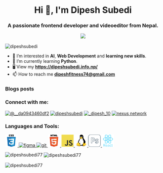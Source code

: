 <h1 align="center">Hi 👋, I'm Dipesh Subedi</h1>
<h3 align="center">A passionate frontend developer and videoeditor from Nepal.</h3>

<p align="center">
  <a href="https://github.com/dipeshsubedi77"><img src="https://readme-typing-svg.herokuapp.com/?size=21&center=true&vCenter=true&width=760&height=45&lines=A+Computer+Science+Student+Videoeditor+contentcreator"></a>
</p>

<p align="left"> <img src="https://www.google.com/url?sa=i&url=https%3A%2F%2Fstock.adobe.com%2Fsearch%3Fk%3Dprogrammer%2Bcartoon&psig=AOvVaw2AFCptnHeO6bmG5P_iBXZt&ust=1724400659691000&source=images&cd=vfe&opi=89978449&ved=0CBQQjRxqFwoTCJCDvZmTiIgDFQAAAAAdAAAAABAE?username=dipeshsubedi77&label=Profile%20views&color=0e75b6&style=flat" alt="dipeshsubedi" /> </p>

- 👀 I’m interested in **AI**, **Web Development** and **learning new skills**.
- 🌱 I’m currently learning **Python**.
- 🖥️ View my **https://dipeshsubedi.info.np/**
- 📫 How to reach me **dipeshfitness74@gmail.com**

### Blogs posts
<!-- BLOG-POST-LIST:START -->
<!-- BLOG-POST-LIST:END -->

<h3 align="left">Connect with me:</h3>
<p align="left">
<a href="https://dev.to/@__da0943460df2" target="blank"><img align="center" src="https://raw.githubusercontent.com/rahuldkjain/github-profile-readme-generator/master/src/images/icons/Social/devto.svg" alt="@__da0943460df2" height="30" width="40" /></a>
<a href="https://linkedin.com/in/dipeshsubedi" target="blank"><img align="center" src="https://raw.githubusercontent.com/rahuldkjain/github-profile-readme-generator/master/src/images/icons/Social/linked-in-alt.svg" alt="dipeshsubedi" height="30" width="40" /></a>
<a href="https://instagram.com/_dipesh_10" target="blank"><img align="center" src="https://raw.githubusercontent.com/rahuldkjain/github-profile-readme-generator/master/src/images/icons/Social/instagram.svg" alt="_dipesh_10" height="30" width="40" /></a>
<a href="https://www.youtube.com/c/nexus network" target="blank"><img align="center" src="https://raw.githubusercontent.com/rahuldkjain/github-profile-readme-generator/master/src/images/icons/Social/youtube.svg" alt="nexus network" height="30" width="40" /></a>
</p>

<h3 align="left">Languages and Tools:</h3>
<p align="left"> <a href="https://www.w3schools.com/css/" target="_blank" rel="noreferrer"> <img src="https://raw.githubusercontent.com/devicons/devicon/master/icons/css3/css3-original-wordmark.svg" alt="css3" width="40" height="40"/> </a> <a href="https://www.figma.com/" target="_blank" rel="noreferrer"> <img src="https://www.vectorlogo.zone/logos/figma/figma-icon.svg" alt="figma" width="40" height="40"/> </a> <a href="https://git-scm.com/" target="_blank" rel="noreferrer"> <img src="https://www.vectorlogo.zone/logos/git-scm/git-scm-icon.svg" alt="git" width="40" height="40"/> </a> <a href="https://www.w3.org/html/" target="_blank" rel="noreferrer"> <img src="https://raw.githubusercontent.com/devicons/devicon/master/icons/html5/html5-original-wordmark.svg" alt="html5" width="40" height="40"/> </a> <a href="https://developer.mozilla.org/en-US/docs/Web/JavaScript" target="_blank" rel="noreferrer"> <img src="https://raw.githubusercontent.com/devicons/devicon/master/icons/javascript/javascript-original.svg" alt="javascript" width="40" height="40"/> </a> <a href="https://www.linux.org/" target="_blank" rel="noreferrer"> <img src="https://raw.githubusercontent.com/devicons/devicon/master/icons/linux/linux-original.svg" alt="linux" width="40" height="40"/> </a> <a href="https://www.photoshop.com/en" target="_blank" rel="noreferrer"> <img src="https://raw.githubusercontent.com/devicons/devicon/master/icons/photoshop/photoshop-line.svg" alt="photoshop" width="40" height="40"/> </a> <a href="https://reactjs.org/" target="_blank" rel="noreferrer"> <img src="https://raw.githubusercontent.com/devicons/devicon/master/icons/react/react-original-wordmark.svg" alt="react" width="40" height="40"/> </a> </p>

<p><img align="left" src="https://github-readme-stats.vercel.app/api/top-langs?username=dipeshsubedi77&show_icons=true&locale=en&layout=compact" alt="dipeshsubedi77" /></p>

<p>&nbsp;<img align="center" src="https://github-readme-stats.vercel.app/api?username=dipeshsubedi77&show_icons=true&locale=en" alt="dipeshsubedi77" /></p>

<p><img align="center" src="https://github-readme-streak-stats.herokuapp.com/?user=dipeshsubedi11&" alt="dipeshsubedi77" /></p>



